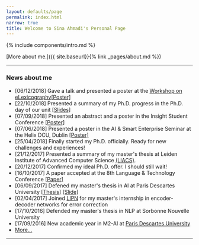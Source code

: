 ```yaml
---
layout: defaults/page
permalink: index.html
narrow: true
title: Welcome to Sina Ahmadi's Personal Page
---
```


{% include components/intro.md %}

[More about me.]({{ site.baseurl}}{% link _pages/about.md %})

<hr />

### News about me
* [06/12/2018] Gave a talk and presented a poster at the [Workshop on eLexicography](https://lexdhai.insight-centre.org/)[[Poster]](../docs/elex_workshop.pdf)
* [22/10/2018] Presented a summary of my Ph.D. progress in the Ph.D. day of our unit [[Slides]](https://nuig.insight-centre.org/unlp/wp-content/uploads/sites/18/2018/10/15th_PhD_DaySina_Ahmadi.pdf)
* [07/09/2018] Presented an abstract and a poster in the Insight Student Conference [[Poster]](../docs/ISCPoster_2018.pdf)
* [07/06/2018] Presented a poster in the AI & Smart Enterprise Seminar at the Helix DCU, Dublin [[Poster]](../docs/Smart_Enterprise_2018.pdf)
* [25/04/2018] Finally started my Ph.D. officially. Ready for new challenges and experiences!
* [21/12/2017] Presented a summary of my master's thesis at Leiden Institute of Advanced Computer Science [(LIACS)](https://liacs.leidenuniv.nl/).
* [20/12/2017] Confirmed my ideal Ph.D. offer. I should still wait! 
* [16/10/2017] A paper accepted at the 8th Language & Technology Conference [[Paper]](http://ltc.amu.edu.pl/book/papers/LRT3-3.pdf)
* [06/09/2017] Defened my master's thesis in AI at Paris Descartes University [[Thesis]](https://arxiv.org/abs/1810.00660) [[Slide]](../docs/M2_AI_soutenance_diapos_2017.pdf)
* [02/04/2017] Joined [LIPN](http://lipn.univ-paris13.fr/) for my master's internship in encoder-decoder networks for error correction
* [17/10/2016] Defended my master's thesis in NLP at Sorbonne Nouvelle University
* [17/09/2016] New academic year in M2-AI at [Paris Descartes University](http://www.mi.parisdescartes.fr/formations/master-informatique/specialite-intelligence-artificielle/)
* [More...]()

<hr />



